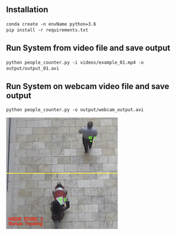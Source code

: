 ## Installation

```
conda create -n envName python=3.6
pip install -r requirements.txt
```
## Run System from video file and save output
```
python people_counter.py -i videos/example_01.mp4 -o output/output_01.avi
```

## Run System on webcam video file and save output
```
python people_counter.py -o output/webcam_output.avi
```
<img src="/etc/example.png" width="60%">


